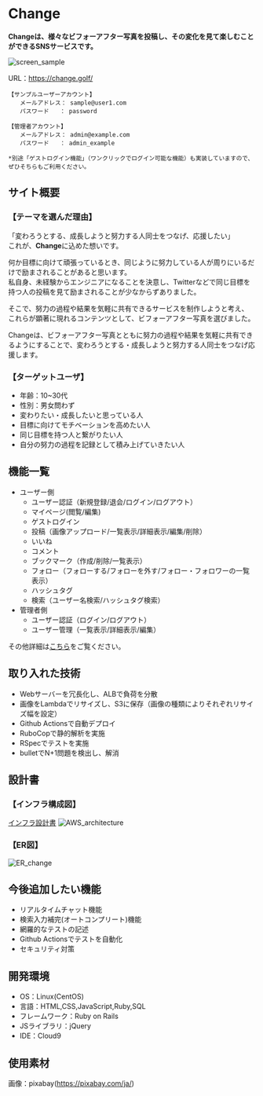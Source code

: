 # Change
**Changeは、様々なビフォーアフター写真を投稿し、その変化を見て楽しむことができるSNSサービスです。**<br/>

![screen_sample](https://user-images.githubusercontent.com/78887569/123628116-b4a92f00-d84d-11eb-836f-71edfe719d9e.png)

URL：https://change.golf/

```
【サンプルユーザーアカウント】
　　メールアドレス： sample@user1.com
　　パスワード   ： password

【管理者アカウント】
　　メールアドレス： admin@example.com
　　パスワード   ： admin_example

*別途「ゲストログイン機能」（ワンクリックでログイン可能な機能）も実装していますので、ぜひそちらもご利用ください。
```

## サイト概要
### 【テーマを選んだ理由】
「変わろうとする、成長しようと努力する人同士をつなげ、応援したい」<br/>
これが、**Change**に込めた想いです。<br/>

何か目標に向けて頑張っているとき、同じように努力している人が周りにいるだけで励まされることがあると思います。<br/>
私自身、未経験からエンジニアになることを決意し、Twitterなどで同じ目標を持つ人の投稿を見て励まされることが少なからずありました。<br/>

そこで、努力の過程や結果を気軽に共有できるサービスを制作しようと考え、<br/>
これらが顕著に現れるコンテンツとして、ビフォーアフター写真を選びました。<br/>

Changeは、ビフォーアフター写真とともに努力の過程や結果を気軽に共有できるようにすることで、変わろうとする・成長しようと努力する人同士をつなげ応援します。<br/>

### 【ターゲットユーザ】
- 年齢：10~30代
- 性別：男女問わず
- 変わりたい・成長したいと思っている人
- 目標に向けてモチベーションを高めたい人
- 同じ目標を持つ人と繋がりたい人
- 自分の努力の過程を記録として積み上げていきたい人

## 機能一覧
- ユーザー側
  - ユーザー認証（新規登録/退会/ログイン/ログアウト）
  - マイページ(閲覧/編集)
  - ゲストログイン
  - 投稿（画像アップロード/一覧表示/詳細表示/編集/削除）
  - いいね
  - コメント
  - ブックマーク（作成/削除/一覧表示）
  - フォロー（フォローする/フォローを外す/フォロー・フォロワーの一覧表示）
  - ハッシュタグ
  - 検索（ユーザー名検索/ハッシュタグ検索）
- 管理者側
  - ユーザー認証（ログイン/ログアウト）
  - ユーザー管理（一覧表示/詳細表示/編集）

その他詳細は[こちら](https://docs.google.com/spreadsheets/d/1bsTQFALETAqbOK16tfoBhx-Z_YkoiaoQ10dfZgg9UGY/edit?usp=sharing)をご覧ください。

## 取り入れた技術
- Webサーバーを冗長化し、ALBで負荷を分散
- 画像をLambdaでリサイズし、S3に保存（画像の種類によりそれぞれリサイズ幅を設定）
- Github Actionsで自動デプロイ
- RuboCopで静的解析を実施
- RSpecでテストを実施
- bulletでN+1問題を検出し、解消

## 設計書
### 【インフラ構成図】
[インフラ設計書](https://docs.google.com/spreadsheets/d/11GX5pZ12aw8rzk07TCqfJrf5uqRr_ZCOEBOtM-doVU8/edit?usp=sharing)
![AWS_architecture](https://user-images.githubusercontent.com/78887569/126017078-803267c7-5ba1-421c-8170-041de9db6328.png)

### 【ER図】
![ER_change](https://user-images.githubusercontent.com/78887569/126017003-b27a71e7-40a9-48a6-821f-6a69c8bf8c4b.png)

## 今後追加したい機能
- リアルタイムチャット機能
- 検索入力補完(オートコンプリート)機能
- 網羅的なテストの記述
- Github Actionsでテストを自動化
- セキュリティ対策

## 開発環境
- OS：Linux(CentOS)
- 言語：HTML,CSS,JavaScript,Ruby,SQL
- フレームワーク：Ruby on Rails
- JSライブラリ：jQuery
- IDE：Cloud9

## 使用素材
画像：pixabay(<https://pixabay.com/ja/>)
